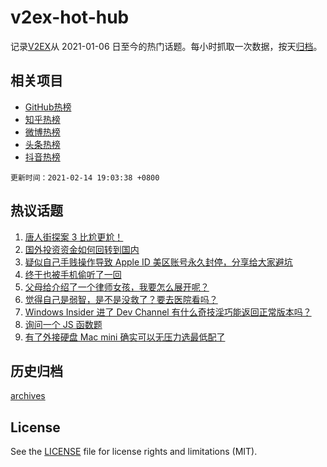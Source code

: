 # v2ex-hot-hub

 记录[V2EX](https://www.v2ex.com/)从 2021-01-06 日至今的热门话题。每小时抓取一次数据，按天[归档](archives)。
 
 ## 相关项目

- [GitHub热榜](https://github.com/lonnyzhang423/github-hot-hub)
- [知乎热榜](https://github.com/lonnyzhang423/zhihu-hot-hub)
- [微博热榜](https://github.com/lonnyzhang423/weibo-hot-hub)
- [头条热榜](https://github.com/lonnyzhang423/toutiao-hot-hub)
- [抖音热榜](https://github.com/lonnyzhang423/douyin-hot-hub)


 `更新时间：2021-02-14 19:03:38 +0800`

## 热议话题

1. [唐人街探案 3 比尬更尬！](https://www.v2ex.com/t/753205)
1. [国外投资资金如何回转到国内](https://www.v2ex.com/t/753215)
1. [疑似自己手贱操作导致 Apple ID 美区账号永久封停，分享给大家避坑](https://www.v2ex.com/t/753227)
1. [终于也被手机偷听了一回](https://www.v2ex.com/t/753220)
1. [父母给介绍了一个律师女孩，我要怎么展开呢？](https://www.v2ex.com/t/753263)
1. [觉得自己是弱智，是不是没救了？要去医院看吗？](https://www.v2ex.com/t/753201)
1. [Windows Insider 进了 Dev Channel 有什么奇技淫巧能返回正常版本吗？](https://www.v2ex.com/t/753211)
1. [询问一个 JS 函数题](https://www.v2ex.com/t/753236)
1. [有了外接硬盘 Mac mini 确实可以无压力选最低配了](https://www.v2ex.com/t/753250)

## 历史归档

[archives](archives)

## License

See the [LICENSE](LICENSE) file for license rights and limitations (MIT).
